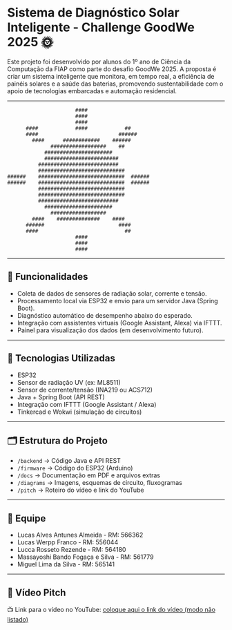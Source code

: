 # Sistema de Diagnóstico Solar Inteligente - Challenge GoodWe 2025 🌞

Este projeto foi desenvolvido por alunos do 1º ano de Ciência da Computação da FIAP como parte do desafio GoodWe 2025. A proposta é criar um sistema inteligente que monitora, em tempo real, a eficiência de painéis solares e a saúde das baterias, promovendo sustentabilidade com o apoio de tecnologias embarcadas e automação residencial.

---
                          ####                    
                          ####                    
                          ####                    
          ####            ####            ##      
          ####                          ######    
            ####      ############    ######      
                  ##################    ##        
                ######################            
                ########################          
              ##########################          
              ############################        
    ######    ############################  ######
    ######    ############################  ######
              ############################        
              ############################        
              ##########################          
                ######################            
                  ##################              
            ####    ##############    ####        
          ######                        ####      
          ####                            ##      
                          ####                    
                          ####                    
                          ####                    
                                                  
---

## 🔧 Funcionalidades

- Coleta de dados de sensores de radiação solar, corrente e tensão.
- Processamento local via ESP32 e envio para um servidor Java (Spring Boot).
- Diagnóstico automático de desempenho abaixo do esperado.
- Integração com assistentes virtuais (Google Assistant, Alexa) via IFTTT.
- Painel para visualização dos dados (em desenvolvimento futuro).

---

## 🧠 Tecnologias Utilizadas

- ESP32
- Sensor de radiação UV (ex: ML8511)
- Sensor de corrente/tensão (INA219 ou ACS712)
- Java + Spring Boot (API REST)
- Integração com IFTTT (Google Assistant / Alexa)
- Tinkercad e Wokwi (simulação de circuitos)

---

## 🗂 Estrutura do Projeto

- `/backend` → Código Java e API REST
- `/firmware` → Código do ESP32 (Arduino)
- `/docs` → Documentação em PDF e arquivos extras
- `/diagrams` → Imagens, esquemas de circuito, fluxogramas
- `/pitch` → Roteiro do vídeo e link do YouTube

---

## 👥 Equipe

- Lucas Alves Antunes Almeida - RM: 566362  
- Lucas Werpp Franco - RM: 556044  
- Lucca Rosseto Rezende - RM: 564180  
- Massayoshi Bando Fogaça e Silva - RM: 561779  
- Miguel Lima da Silva - RM: 565141

---

## 🎥 Vídeo Pitch

📺 Link para o vídeo no YouTube: [coloque aqui o link do vídeo (modo não listado)]()
